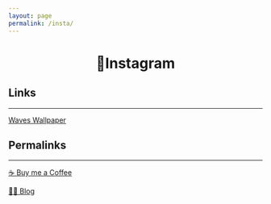 ```yaml
---
layout: page
permalink: /insta/
---
```

<h1 style="text-align:center;">📸Instagram</h1>

## Links
---

[Waves Wallpaper](https://www.buymeacoffee.com/vyshnav/e/15514)


## Permalinks
---

[☕ Buy me a Coffee](https://www.buymeacoffee.com/vyshnav)

[✍🏻 Blog](/blog/)